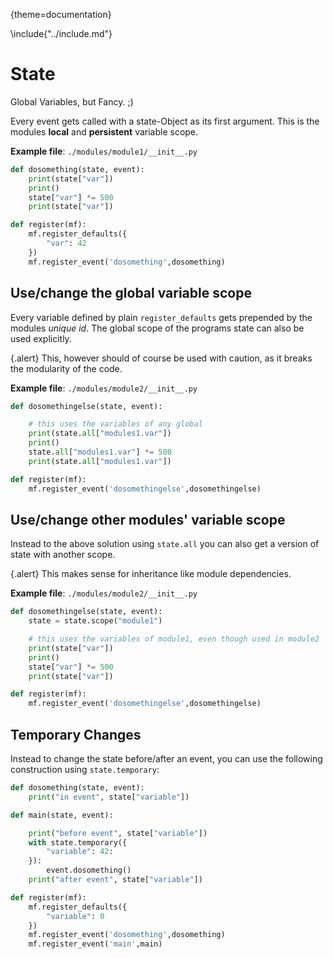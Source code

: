 {theme=documentation}

\include{"../include.md"}

# State
Global Variables, but Fancy. ;)

Every event gets called with a state-Object as its first argument.
This is the modules **local** and **persistent** variable scope.

**Example file**: `./modules/module1/__init__.py`
```python
def dosomething(state, event):
    print(state["var"])
    print()
    state["var"] *= 500
    print(state["var"])

def register(mf):
    mf.register_defaults({
        "var": 42
    })
    mf.register_event('dosomething',dosomething)
```

## Use/change the global variable scope
Every variable defined by plain `register_defaults` gets prepended by the modules *unique id*.
The global scope of the programs state can also be used explicitly.

{.alert}
This, however should of course be used with caution, as it breaks the modularity of the code.

**Example file**: `./modules/module2/__init__.py`
```python
def dosomethingelse(state, event):

    # this uses the variables of any global
    print(state.all["modules1.var"])
    print()
    state.all["modules1.var"] *= 500
    print(state.all["modules1.var"])

def register(mf):
    mf.register_event('dosomethingelse',dosomethingelse)
```


## Use/change other modules' variable scope
Instead to the above solution using `state.all` you can also get a version of state with another scope.

{.alert}
This makes sense for inheritance like module dependencies.

**Example file**: `./modules/module2/__init__.py`
```python
def dosomethingelse(state, event):
    state = state.scope("module1")

    # this uses the variables of module1, even though used in module2
    print(state["var"])
    print()
    state["var"] *= 500
    print(state["var"])

def register(mf):
    mf.register_event('dosomethingelse',dosomethingelse)
```


## Temporary Changes
Instead to change the state before/after an event, you can use the following construction using `state.temporary`:

```python
def dosomething(state, event):
    print("in event", state["variable"])

def main(state, event):

    print("before event", state["variable"])
    with state.temporary({
        "variable": 42:
    }):
        event.dosomething()
    print("after event", state["variable"])

def register(mf):
    mf.register_defaults({
        "variable": 0
    })
    mf.register_event('dosomething',dosomething)
    mf.register_event('main',main)
```


